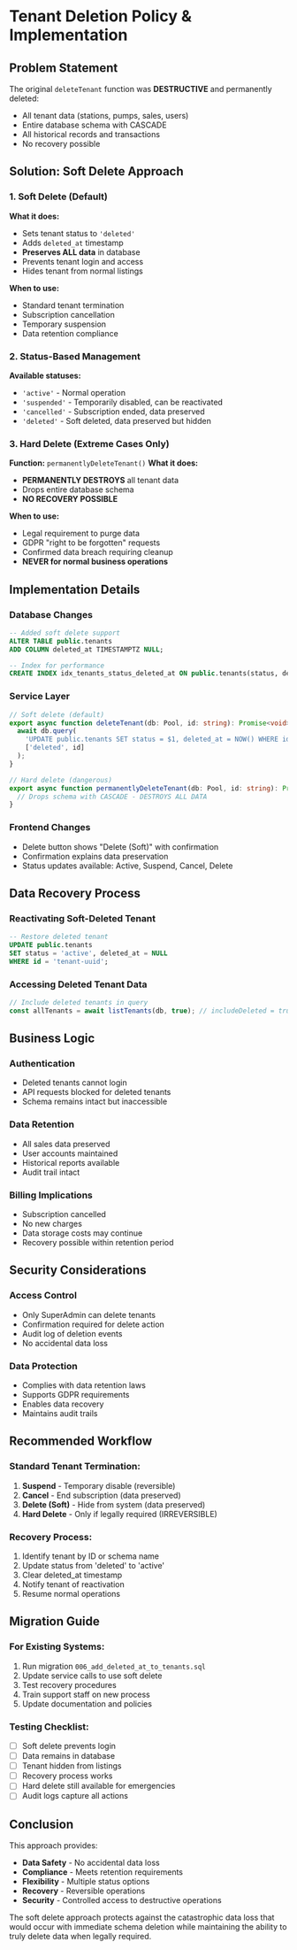 # Tenant Deletion Policy & Implementation

## Problem Statement
The original `deleteTenant` function was **DESTRUCTIVE** and permanently deleted:
- All tenant data (stations, pumps, sales, users)
- Entire database schema with CASCADE
- All historical records and transactions
- No recovery possible

## Solution: Soft Delete Approach

### 1. Soft Delete (Default)
**What it does:**
- Sets tenant status to `'deleted'`
- Adds `deleted_at` timestamp
- **Preserves ALL data** in database
- Prevents tenant login and access
- Hides tenant from normal listings

**When to use:**
- Standard tenant termination
- Subscription cancellation
- Temporary suspension
- Data retention compliance

### 2. Status-Based Management
**Available statuses:**
- `'active'` - Normal operation
- `'suspended'` - Temporarily disabled, can be reactivated
- `'cancelled'` - Subscription ended, data preserved
- `'deleted'` - Soft deleted, data preserved but hidden

### 3. Hard Delete (Extreme Cases Only)
**Function:** `permanentlyDeleteTenant()`
**What it does:**
- **PERMANENTLY DESTROYS** all tenant data
- Drops entire database schema
- **NO RECOVERY POSSIBLE**

**When to use:**
- Legal requirement to purge data
- GDPR "right to be forgotten" requests
- Confirmed data breach requiring cleanup
- **NEVER for normal business operations**

## Implementation Details

### Database Changes
```sql
-- Added soft delete support
ALTER TABLE public.tenants 
ADD COLUMN deleted_at TIMESTAMPTZ NULL;

-- Index for performance
CREATE INDEX idx_tenants_status_deleted_at ON public.tenants(status, deleted_at);
```

### Service Layer
```typescript
// Soft delete (default)
export async function deleteTenant(db: Pool, id: string): Promise<void> {
  await db.query(
    'UPDATE public.tenants SET status = $1, deleted_at = NOW() WHERE id = $2',
    ['deleted', id]
  );
}

// Hard delete (dangerous)
export async function permanentlyDeleteTenant(db: Pool, id: string): Promise<void> {
  // Drops schema with CASCADE - DESTROYS ALL DATA
}
```

### Frontend Changes
- Delete button shows "Delete (Soft)" with confirmation
- Confirmation explains data preservation
- Status updates available: Active, Suspend, Cancel, Delete

## Data Recovery Process

### Reactivating Soft-Deleted Tenant
```sql
-- Restore deleted tenant
UPDATE public.tenants 
SET status = 'active', deleted_at = NULL 
WHERE id = 'tenant-uuid';
```

### Accessing Deleted Tenant Data
```typescript
// Include deleted tenants in query
const allTenants = await listTenants(db, true); // includeDeleted = true
```

## Business Logic

### Authentication
- Deleted tenants cannot login
- API requests blocked for deleted tenants
- Schema remains intact but inaccessible

### Data Retention
- All sales data preserved
- User accounts maintained
- Historical reports available
- Audit trail intact

### Billing Implications
- Subscription cancelled
- No new charges
- Data storage costs may continue
- Recovery possible within retention period

## Security Considerations

### Access Control
- Only SuperAdmin can delete tenants
- Confirmation required for delete action
- Audit log of deletion events
- No accidental data loss

### Data Protection
- Complies with data retention laws
- Supports GDPR requirements
- Enables data recovery
- Maintains audit trails

## Recommended Workflow

### Standard Tenant Termination:
1. **Suspend** - Temporary disable (reversible)
2. **Cancel** - End subscription (data preserved)
3. **Delete (Soft)** - Hide from system (data preserved)
4. **Hard Delete** - Only if legally required (IRREVERSIBLE)

### Recovery Process:
1. Identify tenant by ID or schema name
2. Update status from 'deleted' to 'active'
3. Clear deleted_at timestamp
4. Notify tenant of reactivation
5. Resume normal operations

## Migration Guide

### For Existing Systems:
1. Run migration `006_add_deleted_at_to_tenants.sql`
2. Update service calls to use soft delete
3. Test recovery procedures
4. Train support staff on new process
5. Update documentation and policies

### Testing Checklist:
- [ ] Soft delete prevents login
- [ ] Data remains in database
- [ ] Tenant hidden from listings
- [ ] Recovery process works
- [ ] Hard delete still available for emergencies
- [ ] Audit logs capture all actions

## Conclusion

This approach provides:
- **Data Safety** - No accidental data loss
- **Compliance** - Meets retention requirements
- **Flexibility** - Multiple status options
- **Recovery** - Reversible operations
- **Security** - Controlled access to destructive operations

The soft delete approach protects against the catastrophic data loss that would occur with immediate schema deletion while maintaining the ability to truly delete data when legally required.